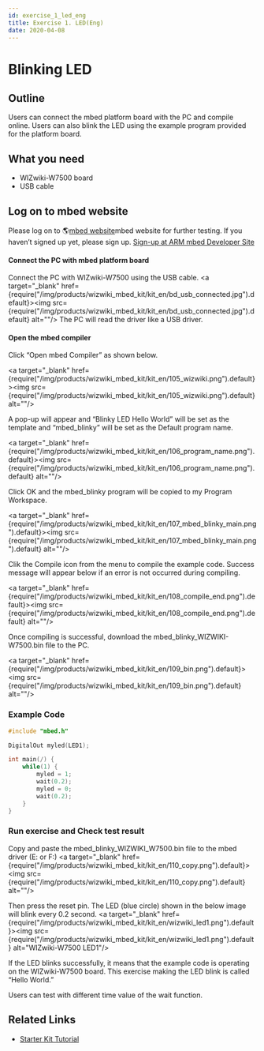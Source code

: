 ```yaml
---
id: exercise_1_led_eng
title: Exercise 1. LED(Eng)
date: 2020-04-08
---
```


# Blinking LED

## Outline

Users can connect the mbed platform board with the PC and compile
online. Users can also blink the LED using the example program provided
for the platform board.

## What you need

  - WIZwiki-W7500 board
  - USB cable

## Log on to mbed website

Please log on to 🌎[mbed website](https://developer.mbed.org)mbed website
for further testing. If you haven’t signed up yet, please sign up.
[Sign-up at ARM mbed Developer
Site](sign_up_at_arm_mbed_eng)

#### Connect the PC with mbed platform board

Connect the PC with WIZwiki-W7500 using the USB cable.
<a target="_blank" href={require("/img/products/wizwiki_mbed_kit/kit_en/bd_usb_connected.jpg").default}><img src={require("/img/products/wizwiki_mbed_kit/kit_en/bd_usb_connected.jpg").default} alt=""/></a> The PC will
read the driver like a USB driver.

#### Open the mbed compiler

Click “Open mbed Compiler” as shown below.

<a target="_blank" href={require("/img/products/wizwiki_mbed_kit/kit_en/105_wizwiki.png").default}><img src={require("/img/products/wizwiki_mbed_kit/kit_en/105_wizwiki.png").default} alt=""/></a>

A pop-up will appear and “Blinky LED Hello World” will be set as the
template and “mbed\_blinky” will be set as the Default program name.

<a target="_blank" href={require("/img/products/wizwiki_mbed_kit/kit_en/106_program_name.png").default}><img src={require("/img/products/wizwiki_mbed_kit/kit_en/106_program_name.png").default} alt=""/></a>

Click OK and the mbed\_blinky program will be copied to my Program
Workspace.

<a target="_blank" href={require("/img/products/wizwiki_mbed_kit/kit_en/107_mbed_blinky_main.png").default}><img src={require("/img/products/wizwiki_mbed_kit/kit_en/107_mbed_blinky_main.png").default} alt=""/></a>

Clik the Compile icon from the menu to compile the example code. Success
message will appear below if an error is not occurred during compiling.

<a target="_blank" href={require("/img/products/wizwiki_mbed_kit/kit_en/108_compile_end.png").default}><img src={require("/img/products/wizwiki_mbed_kit/kit_en/108_compile_end.png").default} alt=""/></a>

Once compiling is successful, download the
mbed\_blinky\_WIZWIKI-W7500.bin file to the PC.

<a target="_blank" href={require("/img/products/wizwiki_mbed_kit/kit_en/109_bin.png").default}><img src={require("/img/products/wizwiki_mbed_kit/kit_en/109_bin.png").default} alt=""/></a>
### Example Code

``` c
#include "mbed.h"

DigitalOut myled(LED1);

int main(/) {
    while(1) {
        myled = 1;
        wait(0.2);
        myled = 0;
        wait(0.2);
    }
}
```

### Run exercise and Check test result

Copy and paste the mbed\_blinky\_WIZWIKI\_W7500.bin file to the mbed
driver (E: or F:) <a target="_blank" href={require("/img/products/wizwiki_mbed_kit/kit_en/110_copy.png").default}><img src={require("/img/products/wizwiki_mbed_kit/kit_en/110_copy.png").default} alt=""/></a>

Then press the reset pin. The LED (blue circle) shown in the below image
will blink every 0.2 second. <a target="_blank" href={require("/img/products/wizwiki_mbed_kit/kit_en/wizwiki_led1.png").default}><img src={require("/img/products/wizwiki_mbed_kit/kit_en/wizwiki_led1.png").default} alt="WIZwiki-W7500 LED1"/></a>

If the LED blinks successfully, it means that the example code is
operating on the WIZwiki-W7500 board. This exercise making the LED blink
is called “Hello World.”

Users can test with different time value of the wait function.

## Related Links

   * [Starter Kit Tutorial](tutorial_eng)